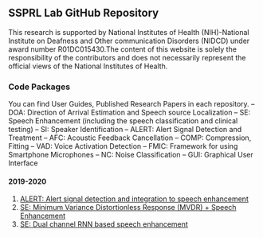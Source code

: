 ## SSPRL Lab GitHub Repository

This research is supported by National Institutes of Health (NIH)-National Institute on Deafness and Other communication Disorders (NIDCD) under award number R01DC015430.The content of this website is solely the responsibility of the contributors and does not necessarily represent the official views of the National Institutes of Health.

### Code Packages

You can find User Guides, Published Research Papers in each repository.
–   DOA: Direction of Arrival Estimation and Speech source Localization
–   SE: Speech Enhancement (including the speech classification and clinical testing)
–   SI: Speaker Identification
–   ALERT: Alert Signal Detection and Treatment
–   AFC: Acoustic Feedback Cancellation
–   COMP: Compression, Fitting
–   VAD: Voice Activation Detection
–   FMIC: Framework for using Smartphone Microphones
–   NC: Noise Classification
–   GUI: Graphical User Interface


#### 2019-2020

1. [ALERT: Alert signal detection and integration to speech enhancement]()
2. [SE: Minimum Variance Distortionless Response (MVDR) + Speech Enhancement]()
2. [SE: Dual channel RNN based speech enhancement]()
